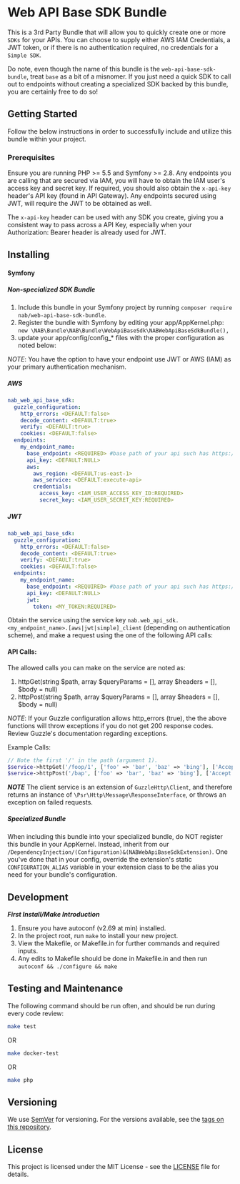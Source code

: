 # Web API Base SDK Bundle

This is a 3rd Party Bundle that will allow you to quickly create one or more `SDKs` for your APIs. You can choose to supply
either AWS IAM Credentials, a JWT token, or if there is no authentication required, no credentials for a `Simple SDK`.

Do note, even though the name of this bundle is the `web-api-base-sdk-bundle`, treat `base` as a bit of a misnomer. If you
just need a quick SDK to call out to endpoints without creating a specialized SDK backed by this bundle, you are certainly
free to do so!

## Getting Started

Follow the below instructions in order to successfully include and utilize this bundle within your project.

### Prerequisites

Ensure you are running PHP >= 5.5 and Symfony >= 2.8. Any endpoints you are calling that are secured
via IAM, you will have to obtain the IAM user's access key and secret key. If required, you should
also obtain the `x-api-key` header's API key (found in API Gateway).  Any endpoints secured using JWT, will
require the JWT to be obtained as well.

The `x-api-key` header can be used with any SDK you create, giving you a consistent way to pass across a API Key,
especially when your Authorization: Bearer header is already used for JWT.

## Installing

#### Symfony

##### Non-specialized SDK Bundle

1. Include this bundle in your Symfony project by running `composer require nab/web-api-base-sdk-bundle`.
2. Register the bundle with Symfony by editing your app/AppKernel.php: `new \NAB\Bundle\NAB\Bundle\WebApiBaseSdk\NABWebApiBaseSdkBundle(),`
3. update your app/config/config_* files with the proper configuration as noted below:

*_NOTE_*: You have the option to have your endpoint use JWT or AWS (IAM) as your primary authentication mechanism.

##### AWS

```yaml
nab_web_api_base_sdk:
  guzzle_configuration:
    http_errors: <DEFAULT:false>
    decode_content: <DEFAULT:true>
    verify: <DEFAULT:true>
    cookies: <DEFAULT:false>
  endpoints:
    my_endpoint_name:
      base_endpoint: <REQUIRED> #base path of your api such has https://my.api.aws.com/api/stage, no trailing /
      api_key: <DEFAULT:NULL>
      aws:
        aws_region: <DEFAULT:us-east-1>
        aws_service: <DEFAULT:execute-api>
        credentials:
          access_key: <IAM_USER_ACCESS_KEY_ID:REQUIRED>
          secret_key: <IAM_USER_SECRET_KEY:REQUIRED>
```

##### JWT

```yaml
nab_web_api_base_sdk:
  guzzle_configuration:
    http_errors: <DEFAULT:false>
    decode_content: <DEFAULT:true>
    verify: <DEFAULT:true>
    cookies: <DEFAULT:false>
  endpoints:
    my_endpoint_name:
      base_endpoint: <REQUIRED> #base path of your api such has https://my.api.aws.com/api/stage, no trailing /
      api_key: <DEFAULT:NULL>
      jwt:
        token: <MY_TOKEN:REQUIRED>
```

Obtain the service using the service key `nab.web_api_sdk.<my_endpoint_name>.[aws|jwt|simple]_client` (depending on authentication scheme), and make a request
using the one of the following API calls:

#### API Calls:

The allowed calls you can make on the service are noted as:

1. httpGet(string $path, array $queryParams = [], array $headers = [], $body = null)
2. httpPost(string $path, array $queryParams = [], array $headers = [], $body = null)

*_NOTE_*: If your Guzzle configuration allows http_errors (true), the the above functions will throw
exceptions if you do not get 200 response codes. Review Guzzle's documentation regarding exceptions.

Example Calls:

```php
// Note the first '/' in the path (argument 1).
$service->httpGet('/foop/1', ['foo' => 'bar', 'baz' => 'bing'], ['Accept' => 'application/json'])
$service->httpPost('/bap', ['foo' => 'bar', 'baz' => 'bing'], ['Accept' => 'application/json'], '{"a": "b"}')
```

**_NOTE_** The client service is an extension of `GuzzleHttp\Client`, and therefore returns an instance of
`\Psr\Http\Message\ResponseInterface`, or throws an exception on failed requests.

##### Specialized Bundle

When including this bundle into your specialized bundle, do NOT register this bundle in your AppKernel. Instead,
inherit from our `/DependencyInjection/(Configuration)&(NABWebApiBaseSdkExtension)`. One you've done that in your
config, override the extension's static `CONFIGURATION_ALIAS` variable in your extension class to be the alias you need for your bundle's
configuration.

## Development

**_First Install/Make Introduction_**

1.  Ensure you have autoconf (v2.69 at min) installed.
2.  In the project root, run `make` to install your new project.
3.  View the Makefile, or Makefile.in for further commands and required inputs.
4.  Any edits to Makefile should be done in Makefile.in and then run `autoconf && ./configure && make`

## Testing and Maintenance

The following command should be run often, and should be run during every code review:

```bash
make test
```

OR

```bash
make docker-test
```

OR

```bash
make php
```

## Versioning

We use [SemVer](http://semver.org/) for versioning. For the versions available, see the [tags on this repository](https://github.com/northamericanbancard/web-api-base-sdk-bundle/tags). 

## License

This project is licensed under the MIT License - see the [LICENSE](LICENSE) file for details.
